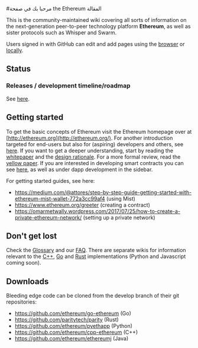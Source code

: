 #مرحبا بك في صفحة  the Ethereum المقالة 

This is the community-maintained wiki covering all sorts of information on the next-generation peer-to-peer technology platform **Ethereum**, as well as sister protocols such as Whisper and Swarm.

Users signed in with GitHub can edit and add pages using the [browser](https://help.github.com/articles/editing-wiki-pages-via-the-online-interface) or [locally](https://help.github.com/articles/adding-and-editing-wiki-pages-locally).

## Status

### Releases / development timeline/roadmap
See [here](https://github.com/ethereum/wiki/wiki/Releases).

## Getting started
To get the basic concepts of Ethereum visit the Ethereum homepage over at [http://ethereum.org](http://ethereum.org/). For another introduction targeted for end-users but also for (aspiring) developers and others, see [here](https://github.com/ethereum/wiki/wiki/Ethereum-introduction.md). If you want to get a deeper understanding, start by reading the [whitepaper](https://github.com/ethereum/wiki/wiki/White-Paper) and the [design rationale](https://github.com/ethereum/wiki/wiki/Design-Rationale). For a more formal review, read the [yellow paper](http://paper.gavwood.com/). If you are interested in developing smart contracts you can see [here](https://en.wikipedia.org/wiki/Ethereum#Programming_languages), as well as under dapp development in the sidebar.

For getting started guides, see here:

* https://medium.com/@attores/step-by-step-guide-getting-started-with-ethereum-mist-wallet-772a3cc99af4 (using Mist)
* https://www.ethereum.org/greeter (creating a contract)
* https://omarmetwally.wordpress.com/2017/07/25/how-to-create-a-private-ethereum-network/ (setting up a private network)

## Don't get lost
Check the [Glossary](https://github.com/ethereum/wiki/wiki/Glossary) and our [FAQ](https://github.com/ethereum/wiki/wiki/FAQ). There are separate wikis for information relevant to the [C++](https://github.com/ethereum/webthree-umbrella/wiki), [Go](https://github.com/ethereum/go-ethereum/wiki) and [Rust](https://github.com/paritytech/parity/wiki) implementations (Python and Javascript coming soon).

## Downloads
Bleeding edge code can be cloned from the develop branch of their git repositories:
- https://github.com/ethereum/go-ethereum (Go)
- https://github.com/paritytech/parity (Rust)
- https://github.com/ethereum/pyethapp (Python)
- https://github.com/ethereum/cpp-ethereum (C++)
- https://github.com/ethereum/ethereumj (Java)